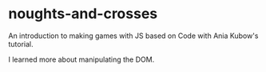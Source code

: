 # noughts-and-crosses
An introduction to making games with JS based on Code with Ania Kubow's tutorial.

I learned more about manipulating the DOM.
